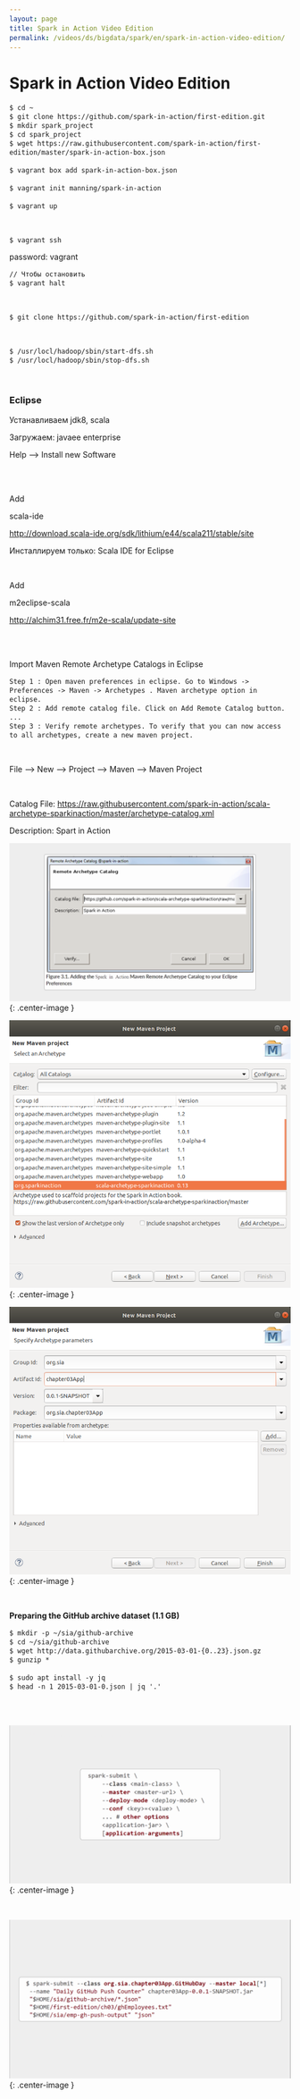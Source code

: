 ```yaml
---
layout: page
title: Spark in Action Video Edition
permalink: /videos/ds/bigdata/spark/en/spark-in-action-video-edition/
---
```


# Spark in Action Video Edition

    $ cd ~
    $ git clone https://github.com/spark-in-action/first-edition.git
    $ mkdir spark_project
    $ cd spark_project
    $ wget https://raw.githubusercontent.com/spark-in-action/first-edition/master/spark-in-action-box.json

    $ vagrant box add spark-in-action-box.json

    $ vagrant init manning/spark-in-action

    $ vagrant up

<br/>

    $ vagrant ssh

password: vagrant

    // Чтобы остановить
    $ vagrant halt

<br/>

    $ git clone https://github.com/spark-in-action/first-edition

<br/>

    $ /usr/locl/hadoop/sbin/start-dfs.sh
    $ /usr/locl/hadoop/sbin/stop-dfs.sh

<br/>

### Eclipse

Устанавливаем jdk8, scala

Загружаем: javaee enterprise

Help --> Install new Software

<br/>
<br/>

Add

scala-ide

http://download.scala-ide.org/sdk/lithium/e44/scala211/stable/site

Инсталлируем только: Scala IDE for Eclipse

<br/>

Add

m2eclipse-scala

http://alchim31.free.fr/m2e-scala/update-site

<br/>
<br/>

Import Maven Remote Archetype Catalogs in Eclipse

    Step 1 : Open maven preferences in eclipse. Go to Windows -> Preferences -> Maven -> Archetypes . Maven archetype option in eclipse.
    Step 2 : Add remote catalog file. Click on Add Remote Catalog button. ...
    Step 3 : Verify remote archetypes. To verify that you can now access to all archetypes, create a new maven project.

<br/>

File --> New --> Project --> Maven --> Maven Project

<br/>

Catalog File: https://raw.githubusercontent.com/spark-in-action/scala-archetype-sparkinaction/master/archetype-catalog.xml

Description: Spart in Action

![Spark in Action Video Edition](/img/videos/bigdata/spark/en/spark-in-action-video-edition/spark-in-action-video-edition-01.png 'Spark in Action Video Edition'){: .center-image }

![Spark in Action Video Edition](/img/videos/bigdata/spark/en/spark-in-action-video-edition/spark-in-action-video-edition-02.png 'Spark in Action Video Edition'){: .center-image }

![Spark in Action Video Edition](/img/videos/bigdata/spark/en/spark-in-action-video-edition/spark-in-action-video-edition-03.png 'Spark in Action Video Edition'){: .center-image }

<br/>

**Preparing the GitHub archive dataset (1.1 GB)**

    $ mkdir -p ~/sia/github-archive
    $ cd ~/sia/github-archive
    $ wget http://data.githubarchive.org/2015-03-01-{0..23}.json.gz
    $ gunzip *

    $ sudo apt install -y jq
    $ head -n 1 2015-03-01-0.json | jq '.'

<br/><br/>

![Spark in Action Video Edition](/img/videos/bigdata/spark/en/spark-in-action-video-edition/spark-in-action-video-edition-04.png 'Spark in Action Video Edition'){: .center-image }

<br/>

![Spark in Action Video Edition](/img/videos/bigdata/spark/en/spark-in-action-video-edition/spark-in-action-video-edition-05.png 'Spark in Action Video Edition'){: .center-image }
